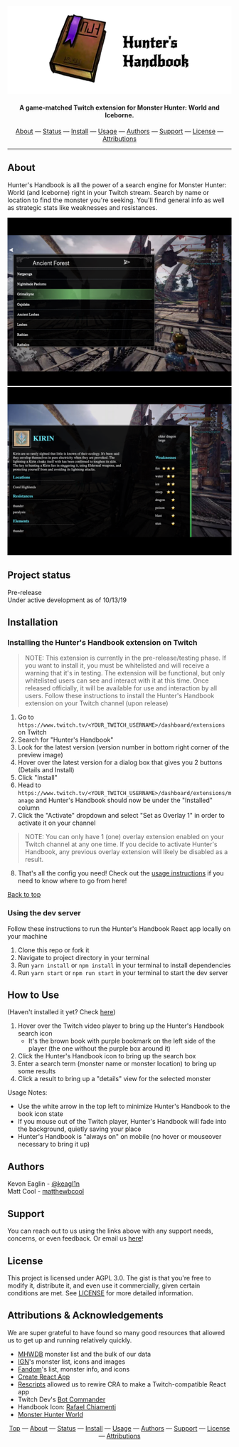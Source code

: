 <!-- banner w logo -->
<img src="./img/banner-warm.png" id="doc-top" alt="Hunter's Handbook banner. A brown book logo with a purple bookmark and the words 'Hunter's Handbook' next to it." />
<!-- ![]() -->
<!-- # Hunter's Handbook -->
<h4 align="center">A game-matched Twitch extension for Monster Hunter: World and Iceborne.</h4>
<div align="center">
<a href="#about">About</a> &mdash;
<a href="#project-status">Status</a> &mdash;
<a href="#installation">Install</a> &mdash;
<a href="#how-to-use">Usage</a> &mdash;
<a href="#authors">Authors</a> &mdash;
<a href="#support">Support</a> &mdash;
<a href="#license">License</a> &mdash;
<a href="#attributions--acknowledgements">Attributions</a>
</div>

---  

## About
Hunter's Handbook is all the power of a search engine for Monster Hunter: World (and Iceborne) right in your Twitch stream. Search by name or location to find the monster you're seeking. You'll find general info as well as strategic stats like weaknesses and resistances. 
<!-- need some examples here -->
![Hunter's Handbook search screenshot. Search term is "Ancient Forest" and the monster named "Grimalkyne" is highlighted in green](./img/Screen_Shot_2019-10-11_at_5.32.50_PM.png)
![Hunter's Handbook screenshot. Details view for the monster named "Kirin". Includes weaknesses, locations, brief description, etc](./img/Screen_Shot_2019-10-11_at_5.37.00_PM.png)


## Project status
Pre-release  
Under active development as of 10/13/19  

## Installation
<!-- should this be for running the project locally or installing the extension on your Twitch channel? Who's more likely to be on this page? Could maybe include both -->
### Installing the Hunter's Handbook extension on Twitch
> NOTE: This extension is currently in the pre-release/testing phase. If you want to install it, you must be whitelisted and will receive a warning that it's in testing. The extension will be functional, but only whitelisted users can see and interact with it at this time. Once released officially, it will be available for use and interaction by all users.
Follow these instructions to install the Hunter's Handbook extension on your Twitch channel (upon release)  
1. Go to `https://www.twitch.tv/<YOUR_TWITCH_USERNAME>/dashboard/extensions` on Twitch
1. Search for "Hunter's Handbook"
1. Look for the latest version (version number in bottom right corner of the preview image)
1. Hover over the latest version for a dialog box that gives you 2 buttons (Details and Install)
1. Click "Install"
1. Head to `https://www.twitch.tv/<YOUR_TWITCH_USERNAME>/dashboard/extensions/manage` and Hunter's Handbook should now be under the "Installed" column
1. Click the "Activate" dropdown and select "Set as Overlay 1" in order to activate it on your channel
> NOTE: You can only have 1 (one) overlay extension enabled on your Twitch channel at any one time. If you decide to activate Hunter's Handbook, any previous overlay extension will likely be disabled as a result.
8. That's all the config you need! Check out the [usage instructions](#how-to-use) if you need to know where to go from here!  

[Back to top](#doc-top)  

### Using the dev server
Follow these instructions to run the Hunter's Handbook React app locally on your machine  
1. Clone this repo or fork it
1. Navigate to project directory in your terminal
1. Run `yarn install` or `npm install` in your terminal to install dependencies
1. Run `yarn start` or `npm run start` in your terminal to start the dev server

## How to Use 
(Haven't installed it yet? Check [here](#installation))  
1. Hover over the Twitch video player to bring up the Hunter's Handbook search icon  
    - It's the brown book with purple bookmark on the left side of the player (the one without the purple box around it)  
2. Click the Hunter's Handbook icon to bring up the search box  
3. Enter a search term (monster name or monster location) to bring up some results  
4. Click a result to bring up a "details" view for the selected monster  

Usage Notes:  
- Use the white arrow in the top left to minimize Hunter's Handbook to the book icon state  
- If you mouse out of the Twitch player, Hunter's Handbook will fade into the background, quietly saving your place  
- Hunter's Handbook is "always on" on mobile (no hover or mouseover necessary to bring it up)
<!-- gif -->

## Authors
Kevon Eaglin - [@keagl1n](https://twitter.com/keagl1n "Kevon's Twitter")  
Matt Cool - [matthewbcool](https://github.com/matthewbcool "Matt's GitHub") 
<!-- pics and links -->

## Support 
You can reach out to us using the links above with any support needs, concerns, or even feedback. 
Or email us <a href="mailto:dev@keaglin.com, cooldevlabs@gmail.com?subject=Hunter's Handbook Support">here</a>!

## License
This project is licensed under AGPL 3.0. The gist is that you're free to modify it, distribute it, and even use it commercially, given certain conditions are met. See [LICENSE](https://github.com/keaglin/hunters-handbook/blob/master/LICENSE) for more detailed information.

## Attributions & Acknowledgements
We are super grateful to have found so many good resources that allowed us to get up and running relatively quickly.  
<!-- need links -->
- [MHWDB](https://github.com/LartTyler/MHWDB-API) monster list and the bulk of our data
- [IGN](https://www.ign.com/wikis/monster-hunter-world/Monster_List_-_Monster_Hunter:_World_and_Iceborne#Large_Monsters)'s monster list, icons and images
- [Fandom](https://monsterhunter.fandom.com/wiki/MHW:_Monsters)'s list, monster info, and icons
- [Create React App](https://github.com/facebook/create-react-app)
- [Rescripts](https://github.com/harrysolovay/rescripts) allowed us to rewire CRA to make a Twitch-compatible React app
- Twitch Dev's [Bot Commander](https://github.com/twitchdev/bot-commander)
- Handbook Icon: [Rafael Chiamenti](https://www.artstation.com/rafaelchm)
- [Monster Hunter World](https://www.monsterhunter.com/world-iceborne/us/ "Monster Hunter World Official Website")


<div align="center">
<a href="#doc-top">Top</a> &mdash;
<a href="#about">About</a> &mdash;
<a href="#project-status">Status</a> &mdash;
<a href="#installation">Install</a> &mdash;
<a href="#how-to-use">Usage</a> &mdash;
<a href="#authors">Authors</a> &mdash;
<a href="#support">Support</a> &mdash;
<a href="#license">License</a> &mdash;
<a href="#attributions--acknowledgements">Attributions</a>
</div>